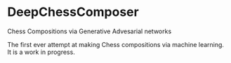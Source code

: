 # DeepChessComposer
Chess Compositions via Generative Advesarial networks

The first ever attempt at making Chess compositions via machine learning. It is a work in progress.